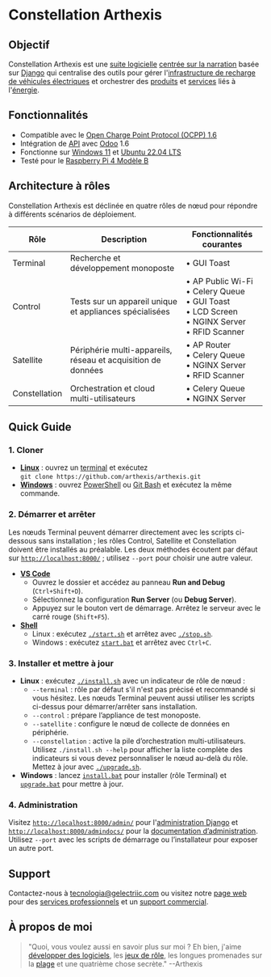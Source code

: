 # Constellation Arthexis

## Objectif

Constellation Arthexis est une [suite logicielle](https://fr.wikipedia.org/wiki/Suite_logicielle) [centrée sur la narration](https://fr.wikipedia.org/wiki/Narration) basée sur [Django](https://www.djangoproject.com/) qui centralise des outils pour gérer l'[infrastructure de recharge de véhicules électriques](https://fr.wikipedia.org/wiki/Infrastructure_de_charge) et orchestrer des [produits](https://fr.wikipedia.org/wiki/Produit_(%C3%A9conomie)) et [services](https://fr.wikipedia.org/wiki/Service_(%C3%A9conomie)) liés à l'[énergie](https://fr.wikipedia.org/wiki/%C3%89nergie).

## Fonctionnalités

- Compatible avec le [Open Charge Point Protocol (OCPP) 1.6](https://www.openchargealliance.org/protocols/ocpp-16/)
- Intégration de [API](https://fr.wikipedia.org/wiki/Interface_de_programmation) avec [Odoo](https://www.odoo.com/) 1.6
- Fonctionne sur [Windows 11](https://www.microsoft.com/windows/windows-11) et [Ubuntu 22.04 LTS](https://releases.ubuntu.com/22.04/)
- Testé pour le [Raspberry Pi 4 Modèle B](https://www.raspberrypi.com/products/raspberry-pi-4-model-b/)

## Architecture à rôles

Constellation Arthexis est déclinée en quatre rôles de nœud pour répondre à différents scénarios de déploiement.

| Rôle | Description | Fonctionnalités courantes |
| --- | --- | --- |
| Terminal | Recherche et développement monoposte | • GUI Toast |
| Control | Tests sur un appareil unique et appliances spécialisées | • AP Public Wi-Fi<br>• Celery Queue<br>• GUI Toast<br>• LCD Screen<br>• NGINX Server<br>• RFID Scanner |
| Satellite | Périphérie multi-appareils, réseau et acquisition de données | • AP Router<br>• Celery Queue<br>• NGINX Server<br>• RFID Scanner |
| Constellation | Orchestration et cloud multi-utilisateurs | • Celery Queue<br>• NGINX Server |

## Quick Guide

### 1. Cloner
- **[Linux](https://fr.wikipedia.org/wiki/Linux)** : ouvrez un [terminal](https://fr.wikipedia.org/wiki/Interface_en_ligne_de_commande) et exécutez  
  `git clone https://github.com/arthexis/arthexis.git`
- **[Windows](https://fr.wikipedia.org/wiki/Microsoft_Windows)** : ouvrez [PowerShell](https://learn.microsoft.com/fr-fr/powershell/) ou [Git Bash](https://gitforwindows.org/) et exécutez la même commande.

### 2. Démarrer et arrêter
Les nœuds Terminal peuvent démarrer directement avec les scripts ci-dessous sans installation ; les rôles Control, Satellite et Constellation doivent être installés au préalable. Les deux méthodes écoutent par défaut sur [`http://localhost:8000/`](http://localhost:8000/) ; utilisez `--port` pour choisir une autre valeur.

- **[VS Code](https://code.visualstudio.com/)**
  - Ouvrez le dossier et accédez au panneau **Run and Debug** (`Ctrl+Shift+D`).
  - Sélectionnez la configuration **Run Server** (ou **Debug Server**).
  - Appuyez sur le bouton vert de démarrage. Arrêtez le serveur avec le carré rouge (`Shift+F5`).
- **[Shell](https://fr.wikipedia.org/wiki/Interface_en_ligne_de_commande)**
  - Linux : exécutez [`./start.sh`](start.sh) et arrêtez avec [`./stop.sh`](stop.sh).
  - Windows : exécutez [`start.bat`](start.bat) et arrêtez avec `Ctrl+C`.

### 3. Installer et mettre à jour
- **Linux** : exécutez [`./install.sh`](install.sh) avec un indicateur de rôle de nœud :
  - `--terminal` : rôle par défaut s'il n'est pas précisé et recommandé si vous hésitez. Les nœuds Terminal peuvent aussi utiliser les scripts ci-dessus pour démarrer/arrêter sans installation.
  - `--control` : prépare l’appliance de test monoposte.
  - `--satellite` : configure le nœud de collecte de données en périphérie.
  - `--constellation` : active la pile d’orchestration multi-utilisateurs.
  Utilisez `./install.sh --help` pour afficher la liste complète des indicateurs si vous devez personnaliser le nœud au-delà du rôle. Mettez à jour avec [`./upgrade.sh`](upgrade.sh).
- **Windows** : lancez [`install.bat`](install.bat) pour installer (rôle Terminal) et [`upgrade.bat`](upgrade.bat) pour mettre à jour.

### 4. Administration
Visitez [`http://localhost:8000/admin/`](http://localhost:8000/admin/) pour l'[administration Django](https://docs.djangoproject.com/en/stable/ref/contrib/admin/) et [`http://localhost:8000/admindocs/`](http://localhost:8000/admindocs/) pour la [documentation d’administration](https://docs.djangoproject.com/en/stable/ref/contrib/admin/admindocs/). Utilisez `--port` avec les scripts de démarrage ou l’installateur pour exposer un autre port.

## Support

Contactez-nous à [tecnologia@gelectriic.com](mailto:tecnologia@gelectriic.com) ou visitez notre [page web](https://www.gelectriic.com/) pour des [services professionnels](https://fr.wikipedia.org/wiki/Services_professionnels) et un [support commercial](https://fr.wikipedia.org/wiki/Support_technique).

## À propos de moi

> "Quoi, vous voulez aussi en savoir plus sur moi ? Eh bien, j'aime [développer des logiciels](https://fr.wikipedia.org/wiki/D%C3%A9veloppement_de_logiciel), les [jeux de rôle](https://fr.wikipedia.org/wiki/Jeu_de_r%C3%B4le), les longues promenades sur la [plage](https://fr.wikipedia.org/wiki/Plage) et une quatrième chose secrète."
> --Arthexis
